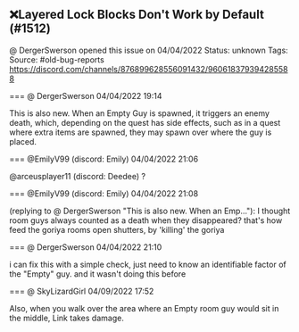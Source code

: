 ## ❌Layered Lock Blocks Don't Work by Default (#1512)
@ DergerSwerson opened this issue on 04/04/2022
Status: unknown
Tags: 
Source: #old-bug-reports https://discord.com/channels/876899628556091432/960618379394285588


=== @ DergerSwerson 04/04/2022 19:14

This is also new. When an Empty Guy is spawned, it triggers an enemy death, which, depending on the quest has side effects, such as in a quest where extra items are spawned, they may spawn over where the guy is placed.

=== @EmilyV99 (discord: Emily) 04/04/2022 21:06

@arceusplayer11 (discord: Deedee) ?

=== @EmilyV99 (discord: Emily) 04/04/2022 21:08

(replying to @ DergerSwerson "This is also new. When an Emp…"): I thought room guys always counted as a death when they disappeared?
that's how feed the goriya rooms open shutters, by 'killing' the goriya

=== @ DergerSwerson 04/04/2022 21:10

i can fix this with a simple check, just need to know an identifiable factor of the "Empty" guy. and it wasn't doing this before

=== @ SkyLizardGirl 04/09/2022 17:52

Also, when you walk over the area where an Empty room guy would sit in the middle, Link takes damage.
